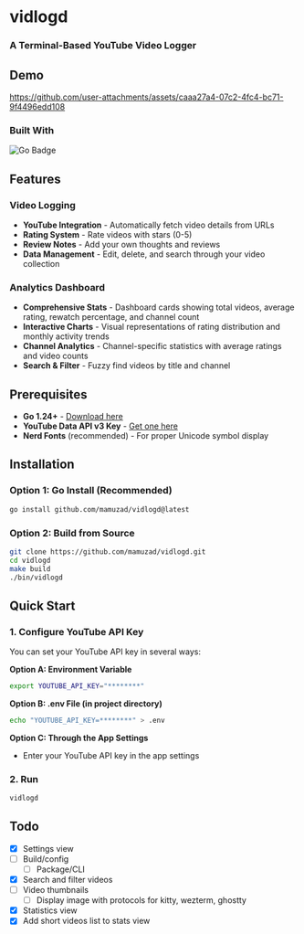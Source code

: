 # vidlogd

### A Terminal-Based YouTube Video Logger

## Demo

https://github.com/user-attachments/assets/caaa27a4-07c2-4fc4-bc71-9f4496edd108

### Built With

![Go Badge](https://img.shields.io/badge/Go-00ADD8?logo=go&logoColor=fff&style=for-the-badge)

## Features

### Video Logging

- **YouTube Integration** - Automatically fetch video details from URLs
- **Rating System** - Rate videos with stars (0-5)
- **Review Notes** - Add your own thoughts and reviews
- **Data Management** - Edit, delete, and search through your video collection

### Analytics Dashboard

- **Comprehensive Stats** - Dashboard cards showing total videos, average rating, rewatch percentage, and channel count
- **Interactive Charts** - Visual representations of rating distribution and monthly activity trends
- **Channel Analytics** - Channel-specific statistics with average ratings and video counts
- **Search & Filter** - Fuzzy find videos by title and channel

## Prerequisites

- **Go 1.24+** - [Download here](https://golang.org/dl/)
- **YouTube Data API v3 Key** - [Get one here](https://developers.google.com/youtube/v3/getting-started)
- **Nerd Fonts** (recommended) - For proper Unicode symbol display

## Installation

### Option 1: Go Install (Recommended)

```bash
go install github.com/mamuzad/vidlogd@latest
```

### Option 2: Build from Source

```bash
git clone https://github.com/mamuzad/vidlogd.git
cd vidlogd
make build
./bin/vidlogd
```

## Quick Start

### 1. Configure YouTube API Key

You can set your YouTube API key in several ways:

**Option A: Environment Variable**

```bash
export YOUTUBE_API_KEY="********"
```

**Option B: .env File (in project directory)**

```bash
echo "YOUTUBE_API_KEY=********" > .env
```

**Option C: Through the App Settings**

- Enter your YouTube API key in the app settings

### 2. Run

```bash
vidlogd
```

## Todo

- [x] Settings view
- [ ] Build/config
  - [ ] Package/CLI
- [x] Search and filter videos
- [ ] Video thumbnails
  - [ ] Display image with protocols for kitty, wezterm, ghostty
- [x] Statistics view
- [x] Add short videos list to stats view
